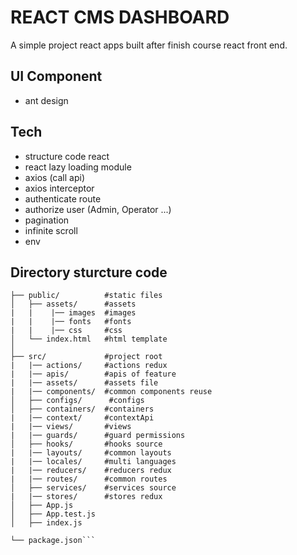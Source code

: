 # REACT CMS DASHBOARD

A simple project react apps built after finish course react front end.

## UI Component

- ant design

## Tech

- structure code react
- react lazy loading module
- axios (call api)
- axios interceptor
- authenticate route
- authorize user (Admin, Operator ...)
- pagination
- infinite scroll
- env

## Directory sturcture code

````
├── public/          #static files
│   ├── assets/      #assets
|   |    |── images  #images
|   |    |── fonts   #fonts
|   |    |── css     #css
│   └── index.html   #html template
│
├── src/             #project root
|   |── actions/     #actions redux
|   |── apis/        #apis of feature
|   |── assets/      #assets file
|   |── components/  #common components reuse
│   ├── configs/      #configs
│   ├── containers/  #containers
|   |── context/     #contextApi
|   |── views/       #views
|   |── guards/      #guard permissions
│   ├── hooks/       #hooks source
|   |── layouts/     #common layouts
|   |── locales/     #multi languages
|   |── reducers/    #reducers redux
|   |── routes/      #common routes
│   ├── services/    #services source
|   |── stores/      #stores redux
│   ├── App.js
│   ├── App.test.js
│   ├── index.js

└── package.json```
````
